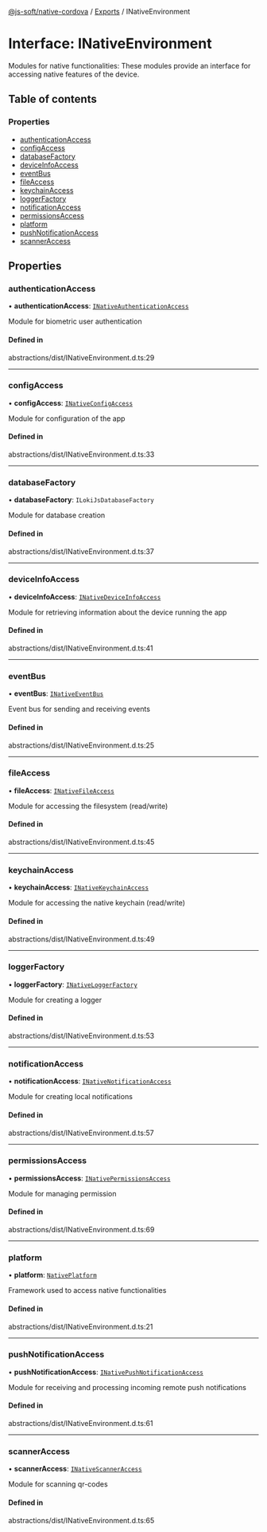 [@js-soft/native-cordova](../README.md) / [Exports](../modules.md) / INativeEnvironment

# Interface: INativeEnvironment

Modules for native functionalities: These modules provide an interface for accessing native features of the device.

## Table of contents

### Properties

- [authenticationAccess](INativeEnvironment.md#authenticationaccess)
- [configAccess](INativeEnvironment.md#configaccess)
- [databaseFactory](INativeEnvironment.md#databasefactory)
- [deviceInfoAccess](INativeEnvironment.md#deviceinfoaccess)
- [eventBus](INativeEnvironment.md#eventbus)
- [fileAccess](INativeEnvironment.md#fileaccess)
- [keychainAccess](INativeEnvironment.md#keychainaccess)
- [loggerFactory](INativeEnvironment.md#loggerfactory)
- [notificationAccess](INativeEnvironment.md#notificationaccess)
- [permissionsAccess](INativeEnvironment.md#permissionsaccess)
- [platform](INativeEnvironment.md#platform)
- [pushNotificationAccess](INativeEnvironment.md#pushnotificationaccess)
- [scannerAccess](INativeEnvironment.md#scanneraccess)

## Properties

### authenticationAccess

• **authenticationAccess**: [`INativeAuthenticationAccess`](INativeAuthenticationAccess.md)

Module for biometric user authentication

#### Defined in

abstractions/dist/INativeEnvironment.d.ts:29

___

### configAccess

• **configAccess**: [`INativeConfigAccess`](INativeConfigAccess.md)

Module for configuration of the app

#### Defined in

abstractions/dist/INativeEnvironment.d.ts:33

___

### databaseFactory

• **databaseFactory**: `ILokiJsDatabaseFactory`

Module for database creation

#### Defined in

abstractions/dist/INativeEnvironment.d.ts:37

___

### deviceInfoAccess

• **deviceInfoAccess**: [`INativeDeviceInfoAccess`](INativeDeviceInfoAccess.md)

Module for retrieving information about the device running the app

#### Defined in

abstractions/dist/INativeEnvironment.d.ts:41

___

### eventBus

• **eventBus**: [`INativeEventBus`](INativeEventBus.md)

Event bus for sending and receiving events

#### Defined in

abstractions/dist/INativeEnvironment.d.ts:25

___

### fileAccess

• **fileAccess**: [`INativeFileAccess`](INativeFileAccess.md)

Module for accessing the filesystem (read/write)

#### Defined in

abstractions/dist/INativeEnvironment.d.ts:45

___

### keychainAccess

• **keychainAccess**: [`INativeKeychainAccess`](INativeKeychainAccess.md)

Module for accessing the native keychain (read/write)

#### Defined in

abstractions/dist/INativeEnvironment.d.ts:49

___

### loggerFactory

• **loggerFactory**: [`INativeLoggerFactory`](INativeLoggerFactory.md)

Module for creating a logger

#### Defined in

abstractions/dist/INativeEnvironment.d.ts:53

___

### notificationAccess

• **notificationAccess**: [`INativeNotificationAccess`](INativeNotificationAccess.md)

Module for creating local notifications

#### Defined in

abstractions/dist/INativeEnvironment.d.ts:57

___

### permissionsAccess

• **permissionsAccess**: [`INativePermissionsAccess`](INativePermissionsAccess.md)

Module for managing permission

#### Defined in

abstractions/dist/INativeEnvironment.d.ts:69

___

### platform

• **platform**: [`NativePlatform`](../enums/NativePlatform.md)

Framework used to access native functionalities

#### Defined in

abstractions/dist/INativeEnvironment.d.ts:21

___

### pushNotificationAccess

• **pushNotificationAccess**: [`INativePushNotificationAccess`](INativePushNotificationAccess.md)

Module for receiving and processing incoming remote push notifications

#### Defined in

abstractions/dist/INativeEnvironment.d.ts:61

___

### scannerAccess

• **scannerAccess**: [`INativeScannerAccess`](INativeScannerAccess.md)

Module for scanning qr-codes

#### Defined in

abstractions/dist/INativeEnvironment.d.ts:65
